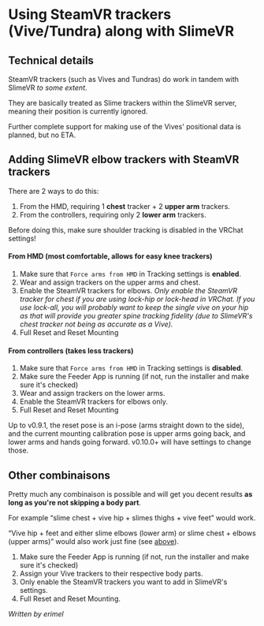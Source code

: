 # Using SteamVR trackers (Vive/Tundra) along with SlimeVR

## Technical details

SteamVR trackers (such as Vives and Tundras) do work in tandem with SlimeVR _to some extent_.

They are basically treated as Slime trackers within the SlimeVR server, meaning their position is currently ignored.

Further complete support for making use of the Vives' positional data is planned, but no ETA.

## Adding SlimeVR elbow trackers with SteamVR trackers

There are 2 ways to do this:

1. From the HMD, requiring 1 **chest** tracker + 2 **upper arm** trackers.
2. From the controllers, requiring only 2 **lower arm** trackers.

Before doing this, make sure shoulder tracking is disabled in the VRChat settings!

#### From HMD (most comfortable, allows for easy knee trackers)

1. Make sure that `Force arms from HMD` in Tracking settings is **enabled**.
2. Wear and assign trackers on the upper arms and chest.
3. Enable the SteamVR trackers for elbows. *Only enable the SteamVR tracker for chest if you are using lock-hip or lock-head in VRChat. If you use lock-all, you will probably want to keep the single vive on your hip as that will provide you greater spine tracking fidelity (due to SlimeVR's chest tracker not being as accurate as a Vive).*
4. Full Reset and Reset Mounting

#### From controllers (takes less trackers)

1. Make sure that `Force arms from HMD` in Tracking settings is **disabled**.
2. Make sure the Feeder App is running (if not, run the installer and make sure it's checked)
3. Wear and assign trackers on the lower arms.
4. Enable the SteamVR trackers for elbows only.
5. Full Reset and Reset Mounting

Up to v0.9.1, the reset pose is an i-pose (arms straight down to the side), and the current mounting calibration pose is upper arms going back, and lower arms and hands going forward. v0.10.0+ will have settings to change those.

## Other combinaisons

Pretty much any combinaison is possible and will get you decent results **as long as you're not skipping a body part**.

For example “slime chest + vive hip + slimes thighs + vive feet” would work.

“Vive hip + feet and either slime elbows (lower arm) or slime chest + elbows (upper arms)” would also work just fine (see [above](steamvr-trackers-mixing.md#adding-slimevr-elbow-trackers-with-steamvr-trackers)).

1. Make sure the Feeder App is running (if not, run the installer and make sure it's checked)
2. Assign your Vive trackers to their respective body parts.
3. Only enable the SteamVR trackers you want to add in SlimeVR's settings.
4. Full Reset and Reset Mounting.

_Written by erimel_
